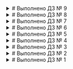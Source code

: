 <details><summary># Выполнено ДЗ № 9</summary>
 - [x] Основное ДЗ
 - [ ] Задание со *

## В процессе сделано:
 
## Как запустить проект:

## Как проверить работоспособность:

## PR checklist:
 - [x] Выставлен label с темой домашнего задания
</details>
<details><summary># Выполнено ДЗ № 8</summary>
 - [x] Основное ДЗ
 - [ ] Задание со *

## В процессе сделано:
 
## Как запустить проект:

## Как проверить работоспособность:

## PR checklist:
 - [x] Выставлен label с темой домашнего задания
</details>
<details><summary># Выполнено ДЗ № 7</summary>

 - [x] Основное ДЗ
 - [ ] Задание со *

## В процессе сделано:
 - Запущен кластер на minikube
 - Развернуты CustomResource и CustomResourceDefinition для mysql оператора
 - Проверена работа контроллера путём удаления mysql-instance. И обратном деплое. Данные сохранились:
 
## Как запустить проект:
 kubectl apply -f cr.yml
## Как проверить работоспособность:
 mysql: [Warning] Using a password on the command line interface can be insecure.
+----+-------------+
| id | name        |
+----+-------------+
|  1 | some data   |
|  2 | some data-2 |
+----+-------------+
NAME                         COMPLETIONS   DURATION   AGE
backup-mysql-instance-job    1/1           3s         19m
restore-mysql-instance-job   1/1           54s        18m

## PR checklist:
 - [x] Выставлен label с темой домашнего задания
</details>
<details><summary># Выполнено ДЗ № 6</summary>
# Выполнено ДЗ № 6

 - [x] Основное ДЗ
 - [ ] Задание со *

## В процессе сделано:
 - Развёрнут кластер на gcloud (в последствии работа была продолжена на yandex cloud)
 - Выполнена работа по разворачиванию cert-manager, chartmuseum с помощью helm.
 - Развернул harbor с автовыдачей сертификата через letsencrypt
 - Развернут microservice-demo c помощью своего helm чарта
 - Проведена работа с kubecfg
 - Проведена работа с Kustomize, развёрнуты микросервисы в окружении prod и test.

## Как запустить проект:
 - /kubernetes-templating/repo.sh
 - kubectl apply -k kubernetes-templating/kustomize/overrides/<Название окружения>/

## Как проверить работоспособность:
 - https://charmuseum.51.250.69.255.nip.io
 - https://harbor.51.250.69.255.nip.io
 - https://shop.51.250.69.255.nip.io
 

## PR checklist:
 - [x] Выставлен label с темой домашнего задания
</details>
<details><summary># Выполнено ДЗ № 5</summary>

 - [x] Основное ДЗ
 - [x] Задание со *

## В процессе сделано:
 - Добавлены проверки при создании Pod web (readiness и livenessProbe)
 - **Вопрос для самопроверки:** 
 1. ps aux | grep my_web_server_process - в любом случае grep вернёт информацию, в которой будет содержаться вывод самого процесса grep. 
 2. Имеет смысл, если убрать из вывода запроса grep _(ps aux | grep my_web_server_process | grep -v grep)_ и в таком случае будет проводиться простая проверка запущен ли процесс или нет. (либо пустой результат, либо выводится процесс)
 - Опробованы разные варианты деплоя со значения maxSurge и maxUnvailable (со значением 0, 0 не работает)
 - Создан service ClusterIP с включением IPVS
 - Установлен и настроен MetallB (https://metallb.universe.tf/)
 - * Сделан сервис LoadBalancer, открывающий доступ к coreDNS снаружи кластера.
 - Создан Ingress kubectl apply -f https://raw.githubusercontent.com/kubernetes/ingress-nginx/controller-v1.1.1/deploy/static/provider/cloud/deploy.yaml
 - Поключил web к Ingress и созданы правила для ingress-proxy. Страничка открывается в http://172.17.255.2/web/index.html
- * С помощью ingress настроил доступ к kubernetes-dashboard по ссылку http://172.17.255.2/dashboard/
- * Реализовал Канареечное развертывание с помощью ingress-nginx. Распределение траффика по заголовку Version: v1 | v2. 

## Как проверить работоспособность:
 - Например, перейти по ссылке http://172.17.255.2/

## PR checklist:
 - [x] Выставлен label с темой домашнего задания
</details>
<details><summary># Выполнено ДЗ № 4</summary>

 - [x] Основное ДЗ
 - [x] Задание со *

## В процессе сделано:
 - Созданы service account bob и dave с указанными ролями.
 - Создан namespace prometheus, service account carol в этом namespace и даны права get, list, watch в отношении Pods всего кластера
 - Создан namespace dev, service account jane в dev с ролью admin и создан service account ken в dev с ролью view. 

## Как запустить проект:
 - kubectl apply -f ./kubernetes-security


## PR checklist:
 - [x] Выставлен label с темой домашнего задания

</details>
<details><summary># Выполнено ДЗ № 3</summary>

 - [x] Основное ДЗ
 - [x] Задание со *

## В процессе сделано:
 - Установлен kind и развёрнут кластер согласно конфигурации kind-config.yaml
 - Запустил и поэксперементировал с Replicaset с помощью манифеста frontend-replicaset.yaml
 - Обновление Replicaset не повлекло обновление запущенных pod, т.к. Replicaset следить за количеством pod, а не их конфигурацией (версией). Только после удаления pod - они развернулись с новой версией.
 - Создал сервис paymentservice, манифест paymentservice-replicaset.yaml и применил манифест paymentservice-deployment.yaml
 - Произвёл обновление deployment сервиса paymentservice
 - * Добавил в манифест paymentservice-deployment-bg.yaml
  strategy:
    rollingUpdate:
      maxSurge: 3
      maxUnavailable: 3 
 - и в paymentservice-deployment-reverse.yaml
   strategy:
    rollingUpdate:
      maxSurge: 0
      maxUnavailable: 1
 - применил манифест с readinessProbe и сымитировал неорректную работу приложения.
 - * Взял в интернете node-exporter-daemonset.yaml и развернул. Применил команду проброса портов kubectl port-forward node-exporter-dj4sp -n monitoring 9100:9100 и проверил curl'ом
 - ** добавил в манифест 
  tolerations:
      - operator: Exists
      что даёт допуск на разворачивание pod на control-plane 

## PR checklist:
 - [x] Выставлен label с темой домашнего задания
</details>
<details><summary># Выполнено ДЗ № 2</summary>
 - [x] Основное ДЗ
 - [x] Задание со *

## В процессе сделано:
1. Установил kubectl по инструкции на Ubuntu server 20.04
2. Установил minikube по инструкции (Docker уже был установлен)
3. Запутил minikube start
4. Проверил kubectl cluster-info
5. Запустил > minikube dashboard 
6. Установил brew и через него k9s > /bin/bash -c "$(curl -fsSL https://raw.githubusercontent.com/Homebrew/install/HEAD/install.sh)"
   > brew install derailed/k9s/k9s
   > k9s info
   > k9s -c pod
7. Удалил поды и проверил их восстановление 
8. Причины по которым восстановились все pod в ns kube-system:
   core-dns - Deployment следит за количеством pods и пересоздаёт их при удалении.
   kube-proxy - Daemonset, как и Deployment следит за работой pods.
   kube-apiserver, kube-scheduler, etcd - Static pod, за которыми следит systemd служба kubelet.
9. Создан Dockerfile, собран из него контейнер и загружен на hub.docker.com/evdpronin 
10. Написан манифест web-pod.yaml для создания pod из образа, созданного выше.
11. Добавлен init контейнер в web-pod.yaml 
12. Запущен pod и проверен curl -X GET "https://localhost:8000/homework.html"
13. Собран контейнер frontend с Hipster Shop и загружен в hub.docker.com
14. Запущен pod с помощью frontend-pod.yaml и сделано задание под звёздочкой - frontend-pod-healthy.yaml  
## Как запустить проект:
 - minikube start && kubectl apply -f web-pod.yaml && kubectl apply -f frontend-pod-healthy.yaml
## Как проверить работоспособность:
- kubectl port-forward --address 0.0.0.0 pod/web 8000:8000
- Перейти по ссылке http://localhost:8080
- kubectl get pod frontend
- frontend должен находиться в статусе Running

## PR checklist:
 - [x] Выставлен label с темой домашнего задания</details>
<details><summary># Выполнено ДЗ № 1</summary>
Выполнены работы по настройке git и отправке файлов в репозиторий. Дождался автопроверки после pull request.
</details>
